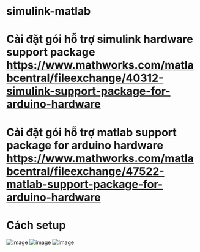 # simulink-matlab
# Cài đặt gói hỗ trợ simulink hardware support package https://www.mathworks.com/matlabcentral/fileexchange/40312-simulink-support-package-for-arduino-hardware
# Cài đặt gói hỗ trợ matlab support package for arduino hardware https://www.mathworks.com/matlabcentral/fileexchange/47522-matlab-support-package-for-arduino-hardware
# Cách setup
![image](https://github.com/Risshun26/simulink-matlab/assets/140623882/58c6bc09-8089-4408-b99e-1e8ce6a4c5df)
![image](https://github.com/Risshun26/simulink-matlab/assets/140623882/58d3f053-5861-4bfb-a089-bed2f8304bf8)
![image](https://github.com/Risshun26/simulink-matlab/assets/140623882/2c90282a-e8e4-4f9f-8636-b11212e02197)
